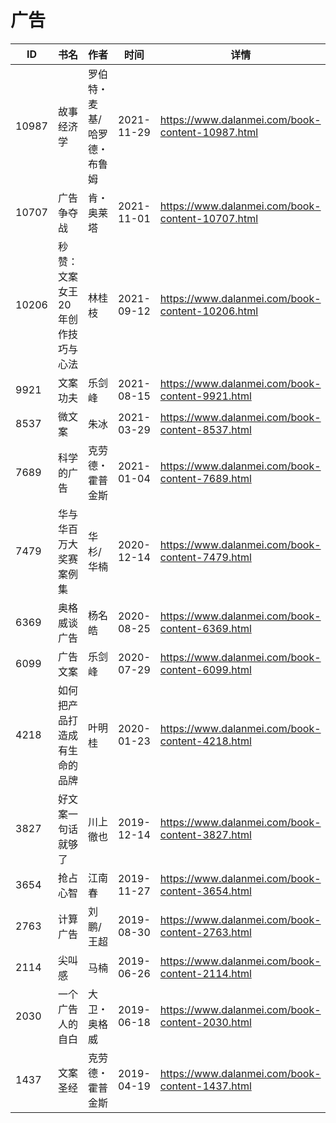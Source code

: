 # 广告

| ID | 书名 | 作者 | 时间 | 详情 | 下载页面 | EPUB下载链接 | MOBI下载链接 | AZW3下载链接 |
| --- | --- | --- | --- | --- | --- | --- | --- | --- |
| 10987 | 故事经济学 | 罗伯特・麦基/哈罗德・布鲁姆 | 2021-11-29 | https://www.dalanmei.com/book-content-10987.html | https://www.dalanmei.com/download-book-10987.html | http://ct.dalanmei.com/f/31084289-570153974-789d85 | http://ct.dalanmei.com/f/31084289-570324123-b7b6b9 | http://ct.dalanmei.com/f/31084289-571392612-e23d30 |
| 10707 | 广告争夺战 | 肯・奥莱塔 | 2021-11-01 | https://www.dalanmei.com/book-content-10707.html | https://www.dalanmei.com/download-book-10707.html | http://ct.dalanmei.com/f/31084289-570145453-604004 | http://ct.dalanmei.com/f/31084289-570357253-f1894c | http://ct.dalanmei.com/f/31084289-571403823-5f420f |
| 10206 | 秒赞：文案女王20年创作技巧与心法 | 林桂枝 | 2021-09-12 | https://www.dalanmei.com/book-content-10206.html | https://www.dalanmei.com/download-book-10206.html | http://ct.dalanmei.com/f/31084289-570112121-f7d21c | http://ct.dalanmei.com/f/31084289-570260016-ff0889 | http://ct.dalanmei.com/f/31084289-571416976-314ecf |
| 9921 | 文案功夫 | 乐剑峰 | 2021-08-15 | https://www.dalanmei.com/book-content-9921.html | https://www.dalanmei.com/download-book-9921.html | http://ct.dalanmei.com/f/31084289-571732077-735652 | http://ct.dalanmei.com/f/31084289-572020527-8d66c0 | http://ct.dalanmei.com/f/31084289-572083959-5b9948 |
| 8537 | 微文案 | 朱冰 | 2021-03-29 | https://www.dalanmei.com/book-content-8537.html | https://www.dalanmei.com/download-book-8537.html | http://ct.dalanmei.com/f/31084289-571710817-86aec1 | http://ct.dalanmei.com/f/31084289-572114875-9430bb | http://ct.dalanmei.com/f/31084289-572134648-1568b7 |
| 7689 | 科学的广告 | 克劳德・霍普金斯 | 2021-01-04 | https://www.dalanmei.com/book-content-7689.html | https://www.dalanmei.com/download-book-7689.html | http://ct.dalanmei.com/f/31084289-571649331-afa718 | http://ct.dalanmei.com/f/31084289-572120173-41c9ea | http://ct.dalanmei.com/f/31084289-572180383-cf774c |
| 7479 | 华与华百万大奖赛案例集 | 华杉/华楠 | 2020-12-14 | https://www.dalanmei.com/book-content-7479.html | https://www.dalanmei.com/download-book-7479.html | http://ct.dalanmei.com/f/31084289-571635488-889a0b | http://ct.dalanmei.com/f/31084289-572124446-5d6e33 | http://ct.dalanmei.com/f/31084289-572184941-4990e3 |
| 6369 | 奥格威谈广告 | 杨名皓 | 2020-08-25 | https://www.dalanmei.com/book-content-6369.html | https://www.dalanmei.com/download-book-6369.html | http://ct.dalanmei.com/f/31084289-571555113-48c55c | http://ct.dalanmei.com/f/31084289-571897558-3fdce6 | http://ct.dalanmei.com/f/31084289-572202895-4511cd |
| 6099 | 广告文案 | 乐剑峰 | 2020-07-29 | https://www.dalanmei.com/book-content-6099.html | https://www.dalanmei.com/download-book-6099.html | http://ct.dalanmei.com/f/31084289-571559027-339aeb | http://ct.dalanmei.com/f/31084289-571919735-873098 | http://ct.dalanmei.com/f/31084289-572211419-a02a06 |
| 4218 | 如何把产品打造成有生命的品牌 | 叶明桂 | 2020-01-23 | https://www.dalanmei.com/book-content-4218.html | https://www.dalanmei.com/download-book-4218.html | http://ct.dalanmei.com/f/31084289-571539542-cf4dd3 | http://ct.dalanmei.com/f/31084289-571807334-f1da9a | http://ct.dalanmei.com/f/31084289-571992331-250a0e |
| 3827 | 好文案一句话就够了 | 川上徹也 | 2019-12-14 | https://www.dalanmei.com/book-content-3827.html | https://www.dalanmei.com/download-book-3827.html | http://ct.dalanmei.com/f/31084289-571549399-8bfde3 | http://ct.dalanmei.com/f/31084289-571831238-0d2a84 | http://ct.dalanmei.com/f/31084289-572065211-d9e1da |
| 3654 | 抢占心智 | 江南春 | 2019-11-27 | https://www.dalanmei.com/book-content-3654.html | https://www.dalanmei.com/download-book-3654.html | http://ct.dalanmei.com/f/31084289-571550911-72945f | http://ct.dalanmei.com/f/31084289-571854838-cb7e50 | http://ct.dalanmei.com/f/31084289-572067528-aca1ba |
| 2763 | 计算广告 | 刘鹏/王超 | 2019-08-30 | https://www.dalanmei.com/book-content-2763.html | https://www.dalanmei.com/download-book-2763.html | http://ct.dalanmei.com/f/31084289-571585639-372a08 | http://ct.dalanmei.com/f/31084289-571732849-86e82e | http://ct.dalanmei.com/f/31084289-571848724-47b463 |
| 2114 | 尖叫感 | 马楠 | 2019-06-26 | https://www.dalanmei.com/book-content-2114.html | https://www.dalanmei.com/download-book-2114.html | http://ct.dalanmei.com/f/31084289-571499318-2269e9 | http://ct.dalanmei.com/f/31084289-571775008-13d17f | http://ct.dalanmei.com/f/31084289-571873568-81c664 |
| 2030 | 一个广告人的自白 | 大卫・奥格威 | 2019-06-18 | https://www.dalanmei.com/book-content-2030.html | https://www.dalanmei.com/download-book-2030.html | http://ct.dalanmei.com/f/31084289-571502497-0c54ee | http://ct.dalanmei.com/f/31084289-571775466-9be53c | http://ct.dalanmei.com/f/31084289-571875646-526914 |
| 1437 | 文案圣经 | 克劳德・霍普金斯 | 2019-04-19 | https://www.dalanmei.com/book-content-1437.html |  |  |  |  |
